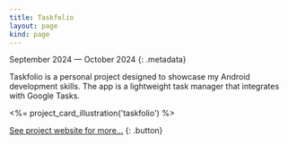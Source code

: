 ```yaml
---
title: Taskfolio
layout: page
kind: page
---
```



September 2024 — October 2024
{: .metadata}

Taskfolio is a personal project designed to showcase my Android development skills. The app is a lightweight task manager that integrates with Google Tasks.

<%= project_card_illustration('taskfolio') %>

[See project website for more…](https://opatry.github.io/taskfolio/)
{: .button}
